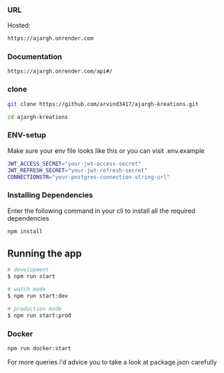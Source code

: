 

### URL
Hosted:
```bash
https://ajargh.onrender.com
```

### Documentation
```
https://ajargh.onrender.com/api#/
```

### clone
```bash
git clone https://github.com/arvind3417/ajargh-kreations.git
```
```bash
cd ajargh-kreations
```

### ENV-setup
Make sure your env file looks like this or you can visit .env.example
```bash
JWT_ACCESS_SECRET="your-jwt-access-secret"
JWT_REFRESH_SECRET="your-jwt-refresh-secret"
CONNECTIONSTR="your-postgres-connection-string-url"
```

### Installing Dependencies
Enter the following command in your cli to install all the required dependencies

```bash
npm install
```


## Running the app

```bash
# development
$ npm run start

# watch mode
$ npm run start:dev

# production mode
$ npm run start:prod
```

### Docker
```bash
npm run docker:start
```
For more queries i'd advice you to take a look at package.json carefully
